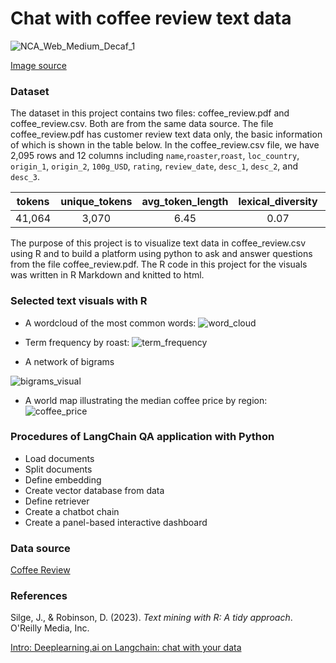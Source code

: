 # Chat with coffee review text data

![NCA_Web_Medium_Decaf_1](https://github.com/Xin-Bu/Coming_soon_coffee_review_QA/assets/69817896/de648b89-4169-4257-9355-d00dad94ba86)

[Image source](https://www.ncausa.org/About-Coffee)
### Dataset
The dataset in this project contains two files: coffee_review.pdf and coffee_review.csv. Both are from the same data source. The file coffee_review.pdf has customer review text data only, the basic information of which is shown in the table below. In the coffee_review.csv file, we have 2,095 rows and 12 columns including `name`,`roaster`,`roast`, `loc_country`, `origin_1`, `origin_2`, `100g_USD`, `rating`, `review_date`, `desc_1`, `desc_2`, and `desc_3`. 

| tokens | unique_tokens | avg_token_length | lexical_diversity | top_n | 
| :---:  | :---: | :---: | :---: | :---: | 
| 41,064 | 3,070 | 6.45  | 0.07  | cup;aroma,mouthfeel,acidity,structure,finish,notes,sweet,cocoa,chocolate,syrupy| 

The purpose of this project is to visualize text data in coffee_review.csv using R and to build a platform using python to ask and answer questions from the file coffee_review.pdf. The R code in this project for the visuals was written in R Markdown and knitted to html. 

### Selected text visuals with R
* A wordcloud of the most common words:
![word_cloud](https://github.com/Xin-Bu/LLMs/assets/69817896/799d1cbe-a81d-47b3-8662-c1d73a1e7ccd)

* Term frequency by roast:
![term_frequency](https://github.com/Xin-Bu/Coming_soon_coffee_review_QA/assets/69817896/a8ab25c6-0cf3-45d3-93bb-ad4d65da94d5)

* A network of bigrams

![bigrams_visual](https://github.com/Xin-Bu/Coffee_review_text_QA_LLMs/assets/69817896/4fb4766a-f9e8-4de4-823a-90c6ae90fa3a)

* A world map illustrating the median coffee price by region:
![coffee_price](https://github.com/Xin-Bu/Coffee_review_text_QA_LLMs/assets/69817896/d4c7c83f-1344-4eb4-a051-cb88a7934381)


### Procedures of LangChain QA application with Python
* Load documents
* Split documents
* Define embedding
* Create vector database from data
* Define retriever
* Create a chatbot chain
* Create a panel-based interactive dashboard

### Data source
[Coffee Review](https://www.kaggle.com/datasets/schmoyote/coffee-reviews-dataset/data)

### References
Silge, J., & Robinson, D. (2023). *Text mining with R: A tidy approach*. O'Reilly Media, Inc.

[Intro: Deeplearning.ai on Langchain: chat with your data](https://medium.com/theaiengineer/intro-deeplearning-ai-on-langchain-chat-with-your-data-7b4be267d18e)
